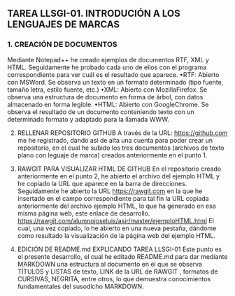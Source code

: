## TAREA LLSGI-01. INTRODUCIÓN A LOS LENGUAJES DE MARCAS
### 1. CREACIÓN DE DOCUMENTOS
Mediante Notepad++ he creado ejemplos de documentos RTF, XML y HTML. Seguidamente he probado cada uno de ellos con el programa correspondiente para ver cuál es el resultado que aparece.
•RTF: Abierto con MSWord. Se observa un texto en un formato determinado (tipo fuente, tamaño letra, estilo fuente, etc.)
•XML: Abierto con MozillaFirefox. Se observa una estructura de documento en forma de árbol, con datos almacenado en forma legible.
•HTML: Abierto con GoogleChrome. Se observa el resultado de un documento conteniendo texto con un determinado formato y adaptado para la llamada WWW.

2. RELLENAR REPOSITORIO GITHUB
A través de la URL: https://github.com me he registrado, dando así de alta una cuenta para poder crear un repositorio, en el cual he subido los tres documentos (archivos de texto plano con leguaje de marca) creados anteriormente en el punto 1.

3. RAWGIT PARA VISUALIZAR HTML DE GITHUB
En el repositorio creado anteriormente en el punto 2, he abierto el archivo del ejemplo HTML y he copiado la URL que aparece en la barra de direcciones. Seguidamente he abierto la URL https://rawgit.com en la que he insertado en el campo correspondiente para tal fin la URL copiada anteriormente del archivo ejemplo HTML, lo que ha generado en esa misma página web, este enlace de desarrollo.
https://rawgit.com/alumnojoseluis/asir/master/ejemploHTML.html
El cual, una vez copiado, lo he abierto en una nueva pestaña, dándome como resultado la visualización de la página web del ejemplo HTML.

4. EDICIÓN DE README.md EXPLICANDO TAREA LLSGI-01
Este punto es el presente desarrollo, el cual he editado README.md para dar mediante MARKDOWN una estructura al documento en el que se observa TÍTULOS y LISTAS de texto, LINK de la URL de RAWGIT , formatos de CURSIVAS, NEGRITA, entre otros, lo que demuestra conocimientos fundamentales del susodicho MARKDOWN.
